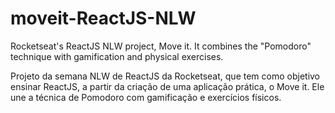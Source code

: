 # moveit-ReactJS-NLW
Rocketseat's ReactJS NLW project, Move it. It combines the  "Pomodoro" technique with gamification and physical exercises. 

Projeto da semana NLW de ReactJS da Rocketseat, que tem como objetivo ensinar ReactJS, a partir da criação de uma aplicação prática, o Move it. Ele une a técnica de Pomodoro com gamificação e exercícios físicos. 
